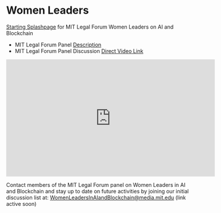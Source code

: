 # Women Leaders 

[Starting Splashpage](https://womenleaders.github.io/WL-AI-Blockchain) for MIT Legal Forum Women Leaders on AI and Blockchain


* MIT Legal Forum Panel [Description](http://sched.co/CcL0)
* MIT Legal Forum Panel Discussion [Direct Video Link](https://youtu.be/XQ7ScUhER9I)

<iframe width="560" height="315" src="https://www.youtube.com/embed/XQ7ScUhER9I?rel=0" frameborder="0" allowfullscreen></iframe>

Contact members of the MIT Legal Forum panel on Women Leaders in AI and Blockchain and stay up to date on future activities by joining our initial discussion list at: WomenLeadersInAIandBlockchain@media.mit.edu (link active soon)


